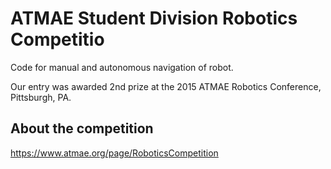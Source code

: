 # ATMAE Student Division Robotics Competitio
Code for manual and autonomous navigation of robot.

Our entry was awarded 2nd prize at the 2015 ATMAE Robotics Conference, Pittsburgh, PA.

## About the competition
https://www.atmae.org/page/RoboticsCompetition